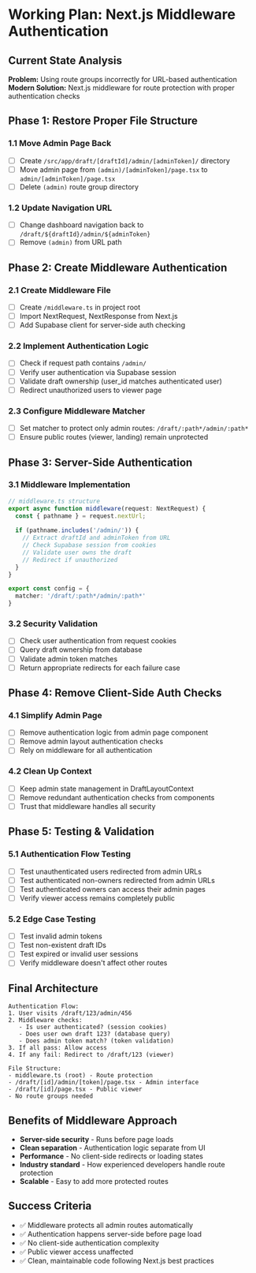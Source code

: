 # Working Plan: Next.js Middleware Authentication

## Current State Analysis
**Problem:** Using route groups incorrectly for URL-based authentication
**Modern Solution:** Next.js middleware for route protection with proper authentication checks

## Phase 1: Restore Proper File Structure
### 1.1 Move Admin Page Back
- [ ] Create `/src/app/draft/[draftId]/admin/[adminToken]/` directory
- [ ] Move admin page from `(admin)/[adminToken]/page.tsx` to `admin/[adminToken]/page.tsx`
- [ ] Delete `(admin)` route group directory

### 1.2 Update Navigation URL
- [ ] Change dashboard navigation back to `/draft/${draftId}/admin/${adminToken}`
- [ ] Remove `(admin)` from URL path

## Phase 2: Create Middleware Authentication
### 2.1 Create Middleware File
- [ ] Create `/middleware.ts` in project root
- [ ] Import NextRequest, NextResponse from Next.js
- [ ] Add Supabase client for server-side auth checking

### 2.2 Implement Authentication Logic
- [ ] Check if request path contains `/admin/`
- [ ] Verify user authentication via Supabase session
- [ ] Validate draft ownership (user_id matches authenticated user)
- [ ] Redirect unauthorized users to viewer page

### 2.3 Configure Middleware Matcher
- [ ] Set matcher to protect only admin routes: `/draft/:path*/admin/:path*`
- [ ] Ensure public routes (viewer, landing) remain unprotected

## Phase 3: Server-Side Authentication
### 3.1 Middleware Implementation
```typescript
// middleware.ts structure
export async function middleware(request: NextRequest) {
  const { pathname } = request.nextUrl;
  
  if (pathname.includes('/admin/')) {
    // Extract draftId and adminToken from URL
    // Check Supabase session from cookies
    // Validate user owns the draft
    // Redirect if unauthorized
  }
}

export const config = {
  matcher: '/draft/:path*/admin/:path*'
}
```

### 3.2 Security Validation
- [ ] Check user authentication from request cookies
- [ ] Query draft ownership from database
- [ ] Validate admin token matches
- [ ] Return appropriate redirects for each failure case

## Phase 4: Remove Client-Side Auth Checks
### 4.1 Simplify Admin Page
- [ ] Remove authentication logic from admin page component
- [ ] Remove admin layout authentication checks
- [ ] Rely on middleware for all authentication

### 4.2 Clean Up Context
- [ ] Keep admin state management in DraftLayoutContext
- [ ] Remove redundant authentication checks from components
- [ ] Trust that middleware handles all security

## Phase 5: Testing & Validation
### 5.1 Authentication Flow Testing
- [ ] Test unauthenticated users redirected from admin URLs
- [ ] Test authenticated non-owners redirected from admin URLs
- [ ] Test authenticated owners can access their admin pages
- [ ] Verify viewer access remains completely public

### 5.2 Edge Case Testing
- [ ] Test invalid admin tokens
- [ ] Test non-existent draft IDs
- [ ] Test expired or invalid user sessions
- [ ] Verify middleware doesn't affect other routes

## Final Architecture
```
Authentication Flow:
1. User visits /draft/123/admin/456
2. Middleware checks:
   - Is user authenticated? (session cookies)
   - Does user own draft 123? (database query)
   - Does admin token match? (token validation)
3. If all pass: Allow access
4. If any fail: Redirect to /draft/123 (viewer)

File Structure:
- middleware.ts (root) - Route protection
- /draft/[id]/admin/[token]/page.tsx - Admin interface
- /draft/[id]/page.tsx - Public viewer
- No route groups needed
```

## Benefits of Middleware Approach
- **Server-side security** - Runs before page loads
- **Clean separation** - Authentication logic separate from UI
- **Performance** - No client-side redirects or loading states
- **Industry standard** - How experienced developers handle route protection
- **Scalable** - Easy to add more protected routes

## Success Criteria
- ✅ Middleware protects all admin routes automatically
- ✅ Authentication happens server-side before page load
- ✅ No client-side authentication complexity
- ✅ Public viewer access unaffected
- ✅ Clean, maintainable code following Next.js best practices